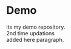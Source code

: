 # Demo
its my demo repository.
<br>
2nd time updations
<br>
added here paragraph.

<!-- Git & PowerShell Commands – Quick Reference

1. git clone <repository_url>
Definition: Copies a remote Git repository to your local machine.
Example:
git clone https://github.com/majid-ali-sbbu/Demo.git

2. ls
Definition: Lists all files and directories in the current location.
Example:
ls

3. ls -Force
Definition: Shows hidden and system files along with regular files.
Example:
ls -Force

4. cd <directory_name>
Definition: Changes the current directory to the specified one.
Example:
cd Demo

5. git status
Definition: Shows the current state of the working directory and staging area in Git.
Example:

6. git add .
Definition: Stages all changes in the working directory.

7. git commit -m "...."
Definition: Commits the staged changes with a meaningful commit message.

8. git push origin main
Definition: Pushes the committed changes to the remote repository.
 
 
 -->

